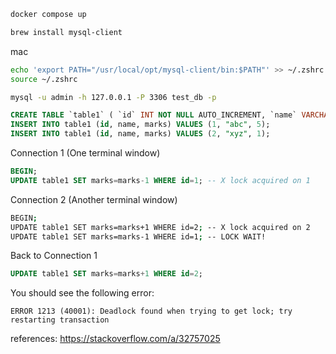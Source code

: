```sh
docker compose up
```

```sh
brew install mysql-client
```

mac

```sh
echo 'export PATH="/usr/local/opt/mysql-client/bin:$PATH"' >> ~/.zshrc
source ~/.zshrc
```

```sh
mysql -u admin -h 127.0.0.1 -P 3306 test_db -p
```

```sql
CREATE TABLE `table1` ( `id` INT NOT NULL AUTO_INCREMENT, `name` VARCHAR(255) NOT NULL, `marks` INT NOT NULL, PRIMARY KEY (`id`) ) ENGINE=InnoDB;
INSERT INTO table1 (id, name, marks) VALUES (1, "abc", 5);
INSERT INTO table1 (id, name, marks) VALUES (2, "xyz", 1);
```

Connection 1 (One terminal window)

```sql
BEGIN;
UPDATE table1 SET marks=marks-1 WHERE id=1; -- X lock acquired on 1
```

Connection 2 (Another terminal window)

```sh
BEGIN;
UPDATE table1 SET marks=marks+1 WHERE id=2; -- X lock acquired on 2
UPDATE table1 SET marks=marks-1 WHERE id=1; -- LOCK WAIT!
```

Back to Connection 1

```sql
UPDATE table1 SET marks=marks+1 WHERE id=2;
```

You should see the following error:

```
ERROR 1213 (40001): Deadlock found when trying to get lock; try restarting transaction
```

references: https://stackoverflow.com/a/32757025
